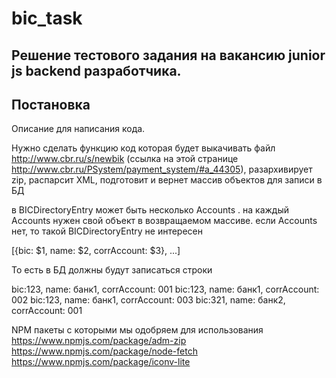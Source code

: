 # bic_task

## Решение тестового задания на вакансию junior js backend разработчика.
## Постановка

Описание для написания кода.

Нужно сделать функцию код которая будет выкачивать файл
http://www.cbr.ru/s/newbik (ссылка на этой странице http://www.cbr.ru/PSystem/payment_system/#a_44305), разархивирует zip, распарсит XML, подготовит и вернет массив объектов для записи в БД

в BICDirectoryEntry может быть несколько Accounts . на каждый Accounts нужен свой объект в возвращаемом массиве. если Accounts  нет, то такой BICDirectoryEntry не интересен


[{bic: $1, name: $2, corrAccount: $3}, ...]

То есть в БД должны будут записаться строки

bic:123, name: банк1, corrAccount: 001
bic:123, name: банк1, corrAccount: 002
bic:123, name: банк1, corrAccount: 003
bic:321, name: банк2, corrAccount: 001

NPM пакеты с которыми мы одобряем для использования
https://www.npmjs.com/package/adm-zip
https://www.npmjs.com/package/node-fetch
https://www.npmjs.com/package/iconv-lite
